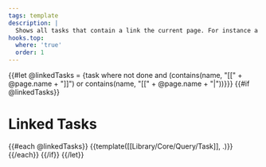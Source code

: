 ```yaml
---
tags: template
description: |
  Shows all tasks that contain a link the current page. For instance a task that references `[[John]]` in its name, would appear on the `John` page.
hooks.top:
  where: 'true'
  order: 1
---
```

{{#let @linkedTasks = {task where not done and (contains(name, "[[" + @page.name + "]]") or contains(name, "[[" + @page.name + "|"))}}}
{{#if @linkedTasks}}
# Linked Tasks
{{#each @linkedTasks}}
{{template([[Library/Core/Query/Task]], .)}}
{{/each}}
{{/if}}
{{/let}}
